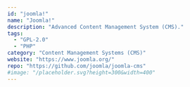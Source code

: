```yaml
---
id: "joomla!"
name: "Joomla!"
description: "Advanced Content Management System (CMS)."
tags:
  - "GPL-2.0"
  - "PHP"
category: "Content Management Systems (CMS)"
website: "https://www.joomla.org/"
repo: "https://github.com/joomla/joomla-cms"
#image: "/placeholder.svg?height=300&width=400"
---
```


